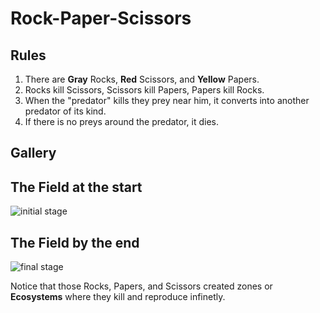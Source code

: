 # Rock-Paper-Scissors

## Rules
1. There are **Gray** Rocks, **Red** Scissors, and **Yellow** Papers.
2. Rocks kill Scissors, Scissors kill Papers, Papers kill  Rocks.
3. When the "predator" kills they prey near him, it converts into another predator of its kind.
4. If there is no preys around the predator, it dies.

## Gallery

## The Field at the start
![initial stage](https://user-images.githubusercontent.com/96821799/162312355-9a1ecdca-0999-49c3-a94a-1e7a3677963a.PNG)

## The Field by the end
![final stage](https://user-images.githubusercontent.com/96821799/162312420-d94fd4a3-2c9e-4c6d-8174-efdd3077f06b.PNG)

Notice that those Rocks, Papers, and Scissors created zones or **Ecosystems** where they kill and reproduce infinetly. 
